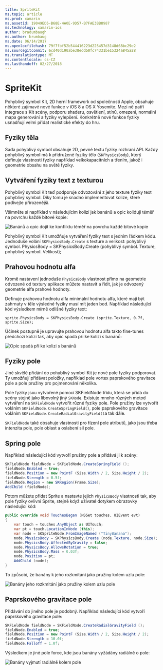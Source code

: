 ```yaml
---
title: SpriteKit
ms.topic: article
ms.prod: xamarin
ms.assetid: 19049ED5-B68E-4A0E-9D57-B7FAE3BB8987
ms.technology: xamarin-ios
author: bradumbaugh
ms.author: brumbaug
ms.date: 06/14/2017
ms.openlocfilehash: 79f7fbf52b544416223d225457d3148d68bc29e2
ms.sourcegitcommit: 6cd40d190abe38edd50fc74331be15324a845a28
ms.translationtype: MT
ms.contentlocale: cs-CZ
ms.lasthandoff: 02/27/2018
---
```

# <a name="spritekit"></a>SpriteKit

Pohyblivý symbol Kit, 2D herní framework od společnosti Apple, obsahuje některé zajímavé nové funkce v iOS 8 a OS X Yosemite. Mezi ně patří integrace s Kit scény, podporu shaderu, osvětlení, stínů, omezení, normální mapa generování a fyziky vylepšení. Konkrétně nové funkce fyziky usnadňují velmi přidat realistické efekty do hru.

## <a name="physics-bodies"></a>Fyziky těla

Sada pohyblivý symbol obsahuje 2D, pevné textu fyziky rozhraní API. Každý pohyblivý symbol má k přidružené fyziky tělo (`SKPhysicsBody`), který definuje vlastnosti fyziky například velkokapacitních a třením, jakož i geometrie obsahu na světě fyziky.

## <a name="creating-a-physics-body-from-a-texture"></a>Vytváření fyziky text z texturou
Pohyblivý symbol Kit teď podporuje odvozování z jeho texture fyziky text pohyblivý symbol. Díky tomu je snadno implementovat kolize, které podívejte přirozenější.

Všimněte si například v následujícím kolizí jak banánů a opic kolidují téměř na povrchu každé bitové kopie:
 
![](spritekit-images/image13.png "Banánů a opic dojít ke konfliktu téměř na povrchu každé bitové kopie")

Pohyblivý symbol Kit umožňuje vytváření fyziky text s jedním řádkem kódu. Jednoduše volání `SKPhysicsBody.Create` s texture a velikost: pohyblivý symbol. PhysicsBody = SKPhysicsBody.Create (pohyblivý symbol. Texture, pohyblivý symbol. Velikost);

## <a name="alpha-threshold"></a>Prahovou hodnotu alfa

Kromě nastavení jednoduše `PhysicsBody` vlastnost přímo na geometrie odvozené od textury aplikace můžete nastavit a řídit, jak je odvozený geometrie alfa prahové hodnoty. 

Definuje prahovou hodnotu alfa minimální hodnotu alfa, které mají být zahrnuty v těle výsledné fyziky musí mít jeden bod. Například následující kód výsledkem mírně odlišné fyziky text:

```chsarp
sprite.PhysicsBody = SKPhysicsBody.Create (sprite.Texture, 0.7f, sprite.Size);
```

Účinek postupně je upravujte prahovou hodnotu alfa takto fine-tunes předchozí kolizí tak, aby opic spadá při ke kolizi s banánů:

![](spritekit-images/image14.png "Opic spadá při ke kolizi s banánů")
 
## <a name="physics-fields"></a>Fyziky pole

Jiné skvělé přidání do pohyblivý symbol Kit je nové pole fyziky podporovat. Ty umožňují přidávat položky, například pole vortex paprskového gravitace pole a pole pružiny pro pojmenování několika.

Pole fyziky jsou vytvořené pomocí SKFieldNode třídu, která se přidá do scény stejně jako libovolný jiný `SKNode`. Existuje mnoho různých metod vytváření na `SKFieldNode` vytvořit různé fyziky pole. Pole pružiny lze vytvořit voláním `SKFieldNode.CreateSpringField()`, pole paprskového gravitace voláním `SKFieldNode.CreateRadialGravityField()`a tak dále.

`SKFieldNode` také obsahuje vlastnosti pro řízení pole atributů, jako jsou třeba intenzita pole, pole oblast a oslabení sil pole.

## <a name="spring-field"></a>Spring pole

Například následující kód vytvoří pružiny pole a přidává ji k scény:

```csharp
SKFieldNode fieldNode = SKFieldNode.CreateSpringField ();
fieldNode.Enabled = true;
fieldNode.Position = new PointF (Size.Width / 2, Size.Height / 2);
fieldNode.Strength = 0.5f;
fieldNode.Region = new SKRegion(Frame.Size);
AddChild (fieldNode);
```

Potom můžete přidat Sprite a nastavte jejich `PhysicsBody` vlastnosti tak, aby pole fyziky ovlivní Sprite, stejně když uživatel dotykem obrazovky následující kód:

```csharp
public override void TouchesBegan (NSSet touches, UIEvent evt)
{
    var touch = touches.AnyObject as UITouch;
    var pt = touch.LocationInNode (this);
    var node = SKSpriteNode.FromImageNamed ("TinyBanana");
    node.PhysicsBody = SKPhysicsBody.Create (node.Texture, node.Size);
    node.PhysicsBody.AffectedByGravity = false;
    node.PhysicsBody.AllowsRotation = true;
    node.PhysicsBody.Mass = 0.03f;
    node.Position = pt;
    AddChild (node);
}
```

To způsobí, že banány k jeho rozkmitání jako pružiny kolem uzlu pole:

![](spritekit-images/image15.png "Banány jeho rozkmitání jako pružiny kolem uzlu pole")
 
## <a name="radial-gravity-field"></a>Paprskového gravitace pole

Přidávání do jiného pole je podobný. Například následující kód vytvoří paprskového gravitace pole:

```csharp
SKFieldNode fieldNode = SKFieldNode.CreateRadialGravityField ();
fieldNode.Enabled = true;
fieldNode.Position = new PointF (Size.Width / 2, Size.Height / 2);
fieldNode.Strength = 10.0f;
fieldNode.Falloff = 1.0f;
```

Výsledkem je jiné pole force, kde jsou banány vyžádány radiálně o pole:

![](spritekit-images/image16.png "Banány vyjmutí radiálně kolem pole")